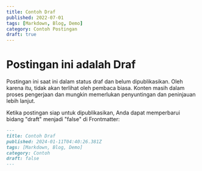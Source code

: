 ```yaml
---
title: Contoh Draf
published: 2022-07-01
tags: [Markdown, Blog, Demo]
category: Contoh Postingan
draft: true
---
```


# Postingan ini adalah Draf

Postingan ini saat ini dalam status draf dan belum dipublikasikan. Oleh karena itu, tidak akan terlihat oleh pembaca biasa. Konten masih dalam proses pengerjaan dan mungkin memerlukan penyuntingan dan peninjauan lebih lanjut.

Ketika postingan siap untuk dipublikasikan, Anda dapat memperbarui bidang "draft" menjadi "false" di Frontmatter:

```markdown
---
title: Contoh Draf
published: 2024-01-11T04:40:26.381Z
tags: [Markdown, Blog, Demo]
category: Contoh
draft: false
---
```